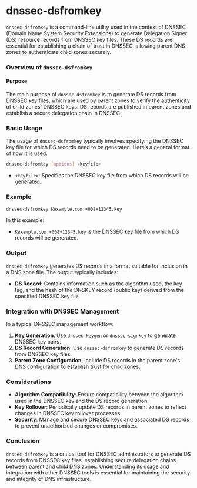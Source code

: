 # dnssec-dsfromkey
`dnssec-dsfromkey` is a command-line utility used in the context of DNSSEC (Domain Name System Security Extensions) to generate Delegation Signer (DS) resource records from DNSSEC key files. These DS records are essential for establishing a chain of trust in DNSSEC, allowing parent DNS zones to authenticate child zones securely.

### Overview of `dnssec-dsfromkey`

#### Purpose

The main purpose of `dnssec-dsfromkey` is to generate DS records from DNSSEC key files, which are used by parent zones to verify the authenticity of child zones' DNSSEC keys. DS records are published in parent zones and establish a secure delegation chain in DNSSEC.

### Basic Usage

The usage of `dnssec-dsfromkey` typically involves specifying the DNSSEC key file for which DS records need to be generated. Here’s a general format of how it is used:

```bash
dnssec-dsfromkey [options] <keyfile>
```

- `<keyfile>`: Specifies the DNSSEC key file from which DS records will be generated.

### Example

```bash
dnssec-dsfromkey Kexample.com.+008+12345.key
```

In this example:

- `Kexample.com.+008+12345.key` is the DNSSEC key file from which DS records will be generated.

### Output

`dnssec-dsfromkey` generates DS records in a format suitable for inclusion in a DNS zone file. The output typically includes:

- **DS Record**: Contains information such as the algorithm used, the key tag, and the hash of the DNSKEY record (public key) derived from the specified DNSSEC key file.

### Integration with DNSSEC Management

In a typical DNSSEC management workflow:

1. **Key Generation**: Use `dnssec-keygen` or `dnssec-signkey` to generate DNSSEC key pairs.
2. **DS Record Generation**: Use `dnssec-dsfromkey` to generate DS records from DNSSEC key files.
3. **Parent Zone Configuration**: Include DS records in the parent zone's DNS configuration to establish trust for child zones.

### Considerations

- **Algorithm Compatibility**: Ensure compatibility between the algorithm used in the DNSSEC key and the DS record generation.
- **Key Rollover**: Periodically update DS records in parent zones to reflect changes in DNSSEC key rollover processes.
- **Security**: Manage and secure DNSSEC keys and associated DS records to prevent unauthorized changes or compromises.

### Conclusion

`dnssec-dsfromkey` is a critical tool for DNSSEC administrators to generate DS records from DNSSEC key files, establishing secure delegation chains between parent and child DNS zones. Understanding its usage and integration with other DNSSEC tools is essential for maintaining the security and integrity of DNS infrastructure.
